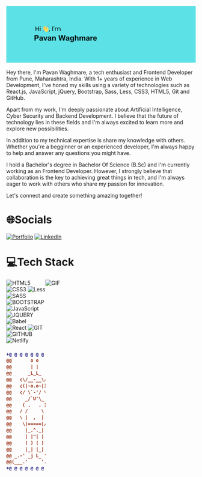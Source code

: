 ![logo](https://github.com/Pavan-W213/Pavan-W213/blob/main/Github_banner.png)

Hey there, I'm Pavan Waghmare, a tech enthusiast and Frontend Developer from Pune, Maharashtra, India. With 1+ years of experience in Web Development, I've honed my skills using a variety of technologies such as React.js, JavaScript, jQuery, Bootstrap, Sass, Less, CSS3, HTML5, Git and GitHub.

Apart from my work, I'm deeply passionate about Artificial Intelligence, Cyber Security and Backend Development. I believe that the future of technology lies in these fields and I'm always excited to learn more and explore new possibilities.

In addition to my technical expertise is share my knowledge with others. Whether you're a begginner or an experienced developer, I'm always happy to help and answer any questions you might have.

I hold a Bachelor's degree in Bachelor Of Science (B.Sc) and I'm currently working as an Frontend Developer. However, I strongly believe that collaboration is the key to achieving great things in tech, and I'm always eager to work with others who share my passion for innovation.

Let's connect and create something amazing together!

# 🌐Socials
[![Portfolio](https://img.shields.io/badge/Portfolio-%23E4405F)]() 
[![LinkedIn](https://img.shields.io/badge/LinkedIn-%230077B5.svg?logo=linkedin&logoColor=white)](https://linkedin.com/in/pavan-waghmare)

# 💻Tech Stack

<img align="right" height="300" width="400" alt="GIF" src="https://miro.medium.com/v2/resize:fit:1360/0*7Q3yvSIv_t0ioJ-Z.gif"/>

![HTML5](https://img.shields.io/badge/HTML5-FF6C37?style=for-the-badge&logo=html5&logoColor=white)
![CSS3](https://img.shields.io/badge/CSS3-%23007ACC.svg?style=for-the-badge&logo=css3&logoColor=white)
![Less](https://img.shields.io/badge/Less-%234285F4.svg?style=for-the-badge&logo=less&logoColor=white)
![SASS](https://img.shields.io/badge/SASS-DB7093?style=for-the-badge&logo=sass&logoColor=white)
![BOOTSTRAP](https://img.shields.io/badge/BOOTSTRAP-%234285F4.svg?style=for-the-badge&logo=bootstrap&logoColor=white)
![JavaScript](https://img.shields.io/badge/JAVASCRIPT-%23323330.svg?style=for-the-badge&logo=javascript&logoColor=%23F7DF1E)
![JQUERY](https://img.shields.io/badge/JQUERY-black?style=for-the-badge&logo=jquery&badgeColor=010101)
![Babel](https://img.shields.io/badge/Babel-F9DC3e?style=for-the-badge&logo=babel&logoColor=black)
![React](https://img.shields.io/badge/react-%2320232a.svg?style=for-the-badge&logo=react&logoColor=%2361DAFB)
![GIT](https://img.shields.io/badge/GIT-black?style=for-the-badge&logo=git)
![GITHUB](https://img.shields.io/badge/GITHUB-1C1E24?style=for-the-badge&logo=github&logoColor=#D04A37)
![Netlify](https://img.shields.io/badge/netlify-%23000000.svg?style=for-the-badge&logo=netlify&logoColor=#00C7B7)

<h4 align="center">

```diff
+@ @ @ @ @ @ @ @ @ @ @ @ @ @ @ @ @ @ @ @ @ @ @ @ @ @ @ @+
@@       o o                                           @@
@@       | |                                           @@
@@      _L_L_                                          @@
@@   ❮\/__-__\/❯ Programming isn't about what you know @@
@@   ❮(|~o.o~|)❯  It's about what you can figure out   @@
@@   ❮/ \`-'/ \❯                                       @@
@@     _/`U'\_                                         @@
@@    ( .   . )     .----------------------------.     @@
@@   / /     \ \    | while( ! (succed=try() ) ) |     @@
@@   \ |  ,  | /    '----------------------------'     @@
@@    \|=====|/                                        @@
@@     |_.^._|                                         @@
@@     | |"| |                                         @@
@@     ( ) ( )   Testing leads to failure              @@
@@     |_| |_|   and failure leads to understanding    @@
@@ _.-' _j L_ '-._                                     @@
@@(___.'     '.___)                                    @@
+@ @ @ @ @ @ @ @ @ @ @ @ @ @ @ @ @ @ @ @ @ @ @ @ @ @ @ @+
```

</h4>
